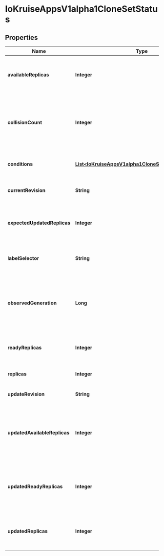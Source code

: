 
# IoKruiseAppsV1alpha1CloneSetStatus

## Properties
Name | Type | Description | Notes
------------ | ------------- | ------------- | -------------
**availableReplicas** | **Integer** | AvailableReplicas is the number of Pods created by the CloneSet controller that have a Ready Condition for at least minReadySeconds. | 
**collisionCount** | **Integer** | CollisionCount is the count of hash collisions for the CloneSet. The CloneSet controller uses this field as a collision avoidance mechanism when it needs to create the name for the newest ControllerRevision. |  [optional]
**conditions** | [**List&lt;IoKruiseAppsV1alpha1CloneSetStatusConditions&gt;**](IoKruiseAppsV1alpha1CloneSetStatusConditions.md) | Conditions represents the latest available observations of a CloneSet&#39;s current state. |  [optional]
**currentRevision** | **String** | currentRevision, if not empty, indicates the current revision version of the CloneSet. |  [optional]
**expectedUpdatedReplicas** | **Integer** | ExpectedUpdatedReplicas is the number of Pods that should be updated by CloneSet controller. This field is calculated via Replicas - Partition. |  [optional]
**labelSelector** | **String** | LabelSelector is label selectors for query over pods that should match the replica count used by HPA. |  [optional]
**observedGeneration** | **Long** | ObservedGeneration is the most recent generation observed for this CloneSet. It corresponds to the CloneSet&#39;s generation, which is updated on mutation by the API Server. |  [optional]
**readyReplicas** | **Integer** | ReadyReplicas is the number of Pods created by the CloneSet controller that have a Ready Condition. | 
**replicas** | **Integer** | Replicas is the number of Pods created by the CloneSet controller. | 
**updateRevision** | **String** | UpdateRevision, if not empty, indicates the latest revision of the CloneSet. |  [optional]
**updatedAvailableReplicas** | **Integer** | UpdatedAvailableReplicas is the number of Pods created by the CloneSet controller from the CloneSet version indicated by updateRevision and have a Ready Condition for at least minReadySeconds. | 
**updatedReadyReplicas** | **Integer** | UpdatedReadyReplicas is the number of Pods created by the CloneSet controller from the CloneSet version indicated by updateRevision and have a Ready Condition. | 
**updatedReplicas** | **Integer** | UpdatedReplicas is the number of Pods created by the CloneSet controller from the CloneSet version indicated by updateRevision. | 



